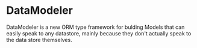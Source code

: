 # DataModeler
DataModeler is a new ORM type framework for bulding Models that can easily speak to any datastore, mainly because they don't actually speak to the data store themselves. 
